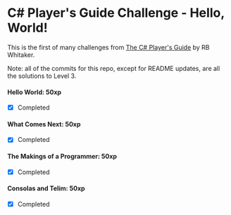 # C# Player's Guide Challenge - Hello, World!

This is the first of many challenges from [The C# Player's Guide](https://csharpplayersguide.com/) by RB Whitaker.

Note: all of the commits for this repo, except for README updates, are all the solutions to Level 3.

#### Hello World: 50xp
- [X] Completed

#### What Comes Next: 50xp
- [X] Completed

#### The Makings of a Programmer: 50xp
- [X] Completed

#### Consolas and Telim: 50xp
- [X] Completed